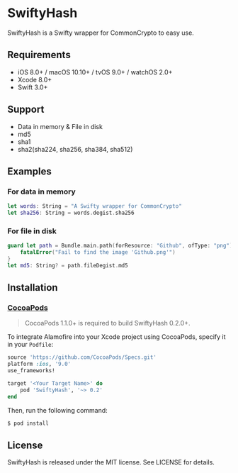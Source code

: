 # SwiftyHash

SwiftyHash is a Swifty wrapper for CommonCrypto to easy use.

## Requirements

* iOS 8.0+ / macOS 10.10+ / tvOS 9.0+ / watchOS 2.0+
* Xcode 8.0+
* Swift 3.0+

## Support

* Data in memory & File in disk
* md5
* sha1
* sha2(sha224, sha256, sha384, sha512)

## Examples

### For data in memory

```swift
let words: String = "A Swifty wrapper for CommonCrypto"
let sha256: String = words.degist.sha256
```

### For file in disk
```swift
guard let path = Bundle.main.path(forResource: "Github", ofType: "png") else {
    fatalError("Fail to find the image 'Github.png'")
}
let md5: String? = path.fileDegist.md5
```

## Installation

### [CocoaPods](http://cocoapods.org)

> CocoaPods 1.1.0+ is required to build SwiftyHash 0.2.0+.

To integrate Alamofire into your Xcode project using CocoaPods, specify it in your `Podfile`:

```ruby
source 'https://github.com/CocoaPods/Specs.git'
platform :ios, '9.0'
use_frameworks!

target '<Your Target Name>' do
    pod 'SwiftyHash', '~> 0.2'
end
```
Then, run the following command:

```bash
$ pod install
```

## License

SwiftyHash is released under the MIT license. See LICENSE for details.
